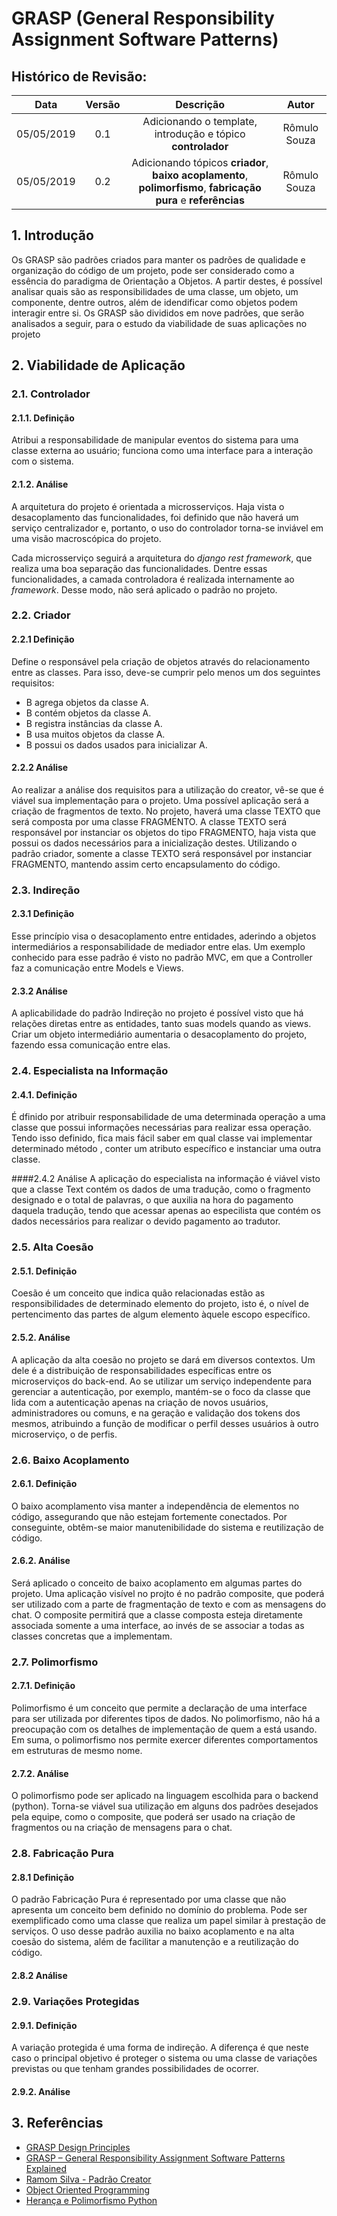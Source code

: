 # GRASP (General Responsibility Assignment Software Patterns)

## Histórico de Revisão:
| Data | Versão | Descrição | Autor |
|:---:|:---:|:---:|:---:|
|05/05/2019|0.1| Adicionando o template, introdução e tópico **controlador** | Rômulo Souza |
|05/05/2019|0.2| Adicionando tópicos **criador**, **baixo acoplamento**, **polimorfismo**, **fabricação pura** e **referências** | Rômulo Souza |

## 1. Introdução

Os GRASP são padrões criados para manter os padrões de qualidade e organização do código de um projeto, pode ser considerado como a essência do paradigma de Orientação a Objetos. A partir destes, é possível analisar quais são as responsibilidades de uma classe, um objeto, um componente, dentre outros, além de idendificar como objetos podem interagir entre si. Os GRASP são divididos em nove padrões, que serão analisados a seguir, para o estudo da viabilidade de suas aplicações no projeto

## 2. Viabilidade de Aplicação

### 2.1. Controlador

#### 2.1.1. Definição

Atribui a responsabilidade de manipular eventos do sistema para uma classe externa ao usuário; funciona como uma interface para a interação com o sistema. 

#### 2.1.2. Análise

A arquitetura do projeto é orientada a microsserviços. Haja vista o desacoplamento das funcionalidades, foi definido que não haverá um serviço centralizador e, portanto, o uso do controlador torna-se inviável em uma visão macroscópica do projeto.

Cada microsserviço seguirá a arquitetura do _django rest framework_, que realiza uma boa separação das funcionalidades. Dentre essas funcionalidades, a camada controladora é realizada internamente ao _framework_. Desse modo, não será aplicado o padrão no projeto.

### 2.2. Criador

#### 2.2.1 Definição

Define o responsável pela criação de objetos através do relacionamento entre as classes. Para isso, deve-se cumprir pelo menos um dos seguintes requisitos:

* B agrega objetos da classe A.
* B contém objetos da classe A.
* B registra instâncias da classe A.
* B usa muitos objetos da classe A.
* B possui os dados usados para inicializar A.

#### 2.2.2 Análise

Ao realizar a análise dos requisitos para a utilização do creator, vê-se que é viável sua implementação para o projeto. Uma possível aplicação será a criação de fragmentos de texto. No projeto, haverá uma classe TEXTO que será composta por uma classe FRAGMENTO. A classe TEXTO será responsável por instanciar os objetos do tipo FRAGMENTO, haja vista que possui os dados necessários para a inicialização destes. Utilizando o padrão criador, somente a classe TEXTO será responsável por instanciar FRAGMENTO, mantendo assim certo encapsulamento do código.

### 2.3. Indireção
#### 2.3.1 Definição
Esse princípio visa o desacoplamento entre entidades, aderindo a objetos  intermediários a responsabilidade  de mediador entre elas. Um exemplo conhecido para esse padrão é visto no padrão MVC, em que a Controller faz a comunicação entre Models e Views.

#### 2.3.2 Análise
A aplicabilidade do padrão Indireção no projeto é possível visto que há relações diretas entre as entidades, tanto suas models quando as views. Criar um objeto intermediário aumentaria o desacoplamento do projeto, fazendo essa comunicação entre elas.
### 2.4. Especialista na Informação

#### 2.4.1. Definição
É dfinido por atribuir responsabilidade de uma determinada operação a uma classe que possui informações necessárias para realizar essa operação. Tendo isso definido, fica mais fácil saber em qual classe vai implementar determinado método , conter um atributo específico e instanciar uma outra classe.

####2.4.2 Análise
A aplicação do especialista na informação é viável visto que a classe Text contém os dados de uma tradução, como o fragmento designado e o total de palavras, o que auxilia na hora do pagamento daquela tradução, tendo que acessar apenas ao especilista que contém os dados necessários para realizar o devido pagamento ao tradutor. 
### 2.5. Alta Coesão

#### 2.5.1. Definição

Coesão é um conceito que indica quão relacionadas estão as responsibilidades de determinado elemento do projeto, isto é, o nível de pertencimento das partes de algum elemento àquele escopo específico.

#### 2.5.2. Análise

A aplicação da alta coesão no projeto se dará em diversos contextos. Um dele é a distribuição de responsabilidades específicas entre os microserviços do back-end. Ao se utilizar um serviço independente para gerenciar a autenticação, por exemplo, mantém-se o foco da classe que lida com a autenticação apenas na criação de novos usuários, administradores ou comuns, e na geração e validação dos tokens dos mesmos, atribuindo a função de modificar o perfil desses usuários à outro microserviço, o de perfis.

### 2.6. Baixo Acoplamento

#### 2.6.1. Definição

O baixo acomplamento visa manter a independência de elementos no código, assegurando que não estejam fortemente conectados. Por conseguinte, obtêm-se maior manutenibilidade do sistema e reutilização de código.

#### 2.6.2. Análise

Será aplicado o conceito de baixo acoplamento em algumas partes do projeto. Uma aplicação visível no projto é no padrão composite, que poderá ser utilizado com a parte de fragmentação de texto e com as mensagens do chat. O composite permitirá que a classe composta esteja diretamente associada somente a uma interface, ao invés de se associar a todas as classes concretas que a implementam.

### 2.7. Polimorfismo

#### 2.7.1. Definição

Polimorfismo é um conceito que permite a declaração de uma  interface para ser utilizada por diferentes tipos de dados. No polimorfismo, não há a preocupação com os detalhes de implementação de quem a está usando. Em suma, o polimorfismo nos permite exercer diferentes comportamentos em estruturas de mesmo nome.

#### 2.7.2. Análise

O polimorfismo pode ser aplicado na linguagem escolhida para o backend (python). Torna-se viável sua utilização em alguns dos padrões desejados pela equipe, como o composite, que poderá ser usado na criação de fragmentos ou na criação de mensagens para o chat.

### 2.8. Fabricação Pura

#### 2.8.1 Definição

O padrão Fabricação Pura é representado por uma classe que não apresenta um conceito bem definido no domínio do problema. Pode ser exemplificado como uma classe que realiza um papel similar à prestação de serviços. O uso desse padrão auxilia no baixo acoplamento e na alta coesão do sistema, além de facilitar a manutenção e a reutilização do código.

#### 2.8.2 Análise


### 2.9. Variações Protegidas

#### 2.9.1. Definição
A variação protegida é uma forma de indireção. A diferença é que neste caso o principal objetivo é proteger o sistema ou uma classe de variações previstas ou que tenham grandes possibilidades de ocorrer.

#### 2.9.2. Análise

## 3. Referências

* [GRASP Design Principles](https://www.cs.colorado.edu/~kena/classes/5448/f12/presentation-materials/rao.pdf)
* [GRASP – General Responsibility Assignment Software Patterns Explained](http://www.kamilgrzybek.com/design/grasp-explained/)
* [Ramom Silva - Padrão Creator](http://ramonsilva.net/boas-praticas/grasp/creator-padroes-grasp/)
* [Object Oriented Programming](https://medium.com/from-the-scratch/oop-everything-you-need-to-know-about-object-oriented-programming-aee3c18e281b)
* [Herança e Polimorfismo Python](https://www.caelum.com.br/apostila-python-orientacao-objetos/heranca-e-classes-abstratas/#exerccios---classes-abstratas)
